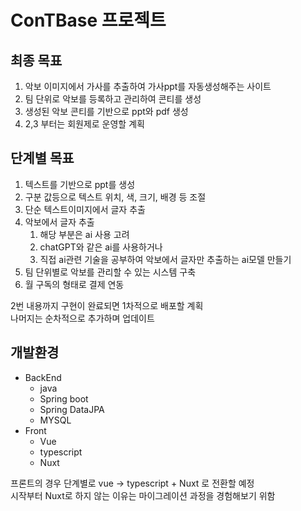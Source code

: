 # ConTBase 프로젝트

## 최종 목표
1. 악보 이미지에서 가사를 추출하여 가사ppt를 자동생성해주는 사이트
2. 팀 단위로 악보를 등록하고 관리하여 콘티를 생성
3. 생성된 악보 콘티를 기반으로 ppt와 pdf 생성
4. 2,3 부터는 회원제로 운영할 계획

## 단계별 목표
1. 텍스트를 기반으로 ppt를 생성
2. 구분 값등으로 텍스트 위치, 색, 크기, 배경 등 조절
3. 단순 텍스트이미지에서 글자 추출
4. 악보에서 글자 추출
   1. 해당 부분은 ai 사용 고려
   2. chatGPT와 같은 ai를 사용하거나
   3. 직접 ai관련 기술을 공부하여 악보에서 글자만 추출하는 ai모델 만들기
5. 팀 단위별로 악보를 관리할 수 있는 시스템 구축
6. 월 구독의 형태로 결제 연동

2번 내용까지 구현이 완료되면 1차적으로 배포할 계획   
나머지는 순차적으로 추가하며 업데이트

## 개발환경
- BackEnd
  - java
  - Spring boot
  - Spring DataJPA
  - MYSQL
- Front
  - Vue
  - typescript
  - Nuxt

프론트의 경우 단계별로 vue -> typescript + Nuxt 로 전환할 예정   
시작부터 Nuxt로 하지 않는 이유는 마이그레이션 과정을 경험해보기 위함

